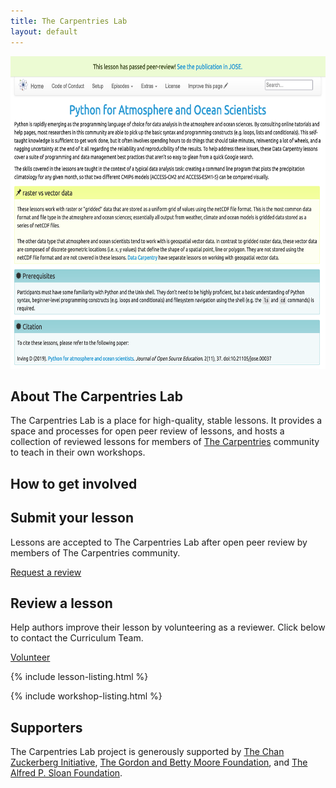 ```yaml
---
title: The Carpentries Lab
layout: default
---
```


  <div class="container col-xxl-8 px-4 py-5">
    <div class="row flex-lg-row-reverse align-items-center g-5 py-5">
      <div class="col-10 col-sm-8 col-lg-6">
        <a href="https://github.com/carpentries-lab/"><img src="assets/img/pyaos.png" class="d-block mx-lg-auto img-fluid" alt="Bootstrap Themes" width="700" height="500" loading="lazy"></a>
      </div>
      <div class="col-lg-6">
        <h2 class="display-5 fw-bold lh-1 mb-3">About The Carpentries Lab</h2>
        <p class="lead">The Carpentries Lab is a place for high-quality, stable lessons. It provides a space and processes for open peer review of lessons, and hosts a collection of reviewed lessons for members of <a href="https://carpentries.org">The Carpentries</a> community to teach in their own workshops.</p>
      </div>
    </div>
  </div>

  <div class="container px-4 py-5" id="featured-3">
    <h2 class="display-5 fw-bold lh-1 mb-3">How to get involved</h2>
    <div class="row g-2 py-5 row-cols-1 row-cols-lg-2">
      <div class="feature col">
        <h2>Submit your lesson</h2>
        <p>Lessons are accepted to The Carpentries Lab after open peer review by members of The Carpentries community.</p>
        <a href="https://github.com/carpentries-lab/reviews/" class="btn btn-primary">
            Request a review
          </a>
      </div>
      <div class="feature col">
        <h2>Review a lesson</h2>
        <p>Help authors improve their lesson by volunteering as a reviewer. Click below to contact the Curriculum Team.</p>
        <a href="mailto:incubator@carpentries.org" class="btn btn-primary">
            Volunteer
          </a>
      </div>
    </div>
  </div>

{% include lesson-listing.html %}

{% include workshop-listing.html %}

<div class="container col-xxl-8">
  <h2 class="display-5 fw-bold lh-1 mb-3">Supporters</h2>
  <p class="lead">
    The Carpentries Lab project is generously supported by <a href="https://chanzuckerberg.com/">The Chan Zuckerberg Initiative</a>, <a href="https://www.moore.org/">The Gordon and Betty Moore Foundation</a>, and <a href="https://sloan.org/">The Alfred P. Sloan Foundation</a>.
  </p>
</div>
